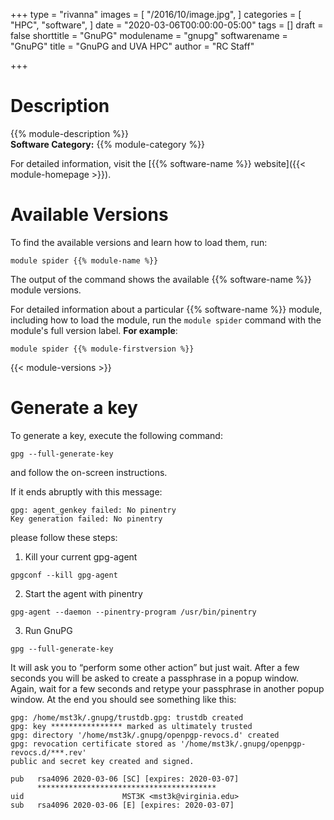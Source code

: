 +++
type = "rivanna"
images = [
  "/2016/10/image.jpg",
]
categories = [
  "HPC",
  "software",
]
date = "2020-03-06T00:00:00-05:00"
tags = []
draft = false
shorttitle = "GnuPG"
modulename = "gnupg"
softwarename = "GnuPG"
title = "GnuPG and UVA HPC"
author = "RC Staff"

+++

# Description
{{% module-description %}}
<br>
**Software Category:** {{% module-category %}}

For detailed information, visit the [{{% software-name %}} website]({{< module-homepage >}}).

# Available Versions
To find the available versions and learn how to load them, run:
```
module spider {{% module-name %}}
```

The output of the command shows the available {{% software-name %}} module versions.

For detailed information about a particular {{% software-name %}} module, including how to load the module, run the `module spider` command with the module's full version label. __For example__:
```
module spider {{% module-firstversion %}}
```

{{< module-versions >}}

# Generate a key
To generate a key, execute the following command:
```
gpg --full-generate-key
```
and follow the on-screen instructions.

If it ends abruptly with this message:
```
gpg: agent_genkey failed: No pinentry
Key generation failed: No pinentry
```
please follow these steps:

1. Kill your current gpg-agent
```
gpgconf --kill gpg-agent
```
2. Start the agent with pinentry
```
gpg-agent --daemon --pinentry-program /usr/bin/pinentry
```
3. Run GnuPG
```
gpg --full-generate-key
```
It will ask you to “perform some other action” but just wait. After a few seconds you will be asked to create a passphrase in a popup window. Again, wait for a few seconds and retype your passphrase in another popup window. At the end you should see something like this:
```
gpg: /home/mst3k/.gnupg/trustdb.gpg: trustdb created
gpg: key **************** marked as ultimately trusted
gpg: directory '/home/mst3k/.gnupg/openpgp-revocs.d' created
gpg: revocation certificate stored as '/home/mst3k/.gnupg/openpgp-revocs.d/***.rev'
public and secret key created and signed.

pub   rsa4096 2020-03-06 [SC] [expires: 2020-03-07]
      ****************************************
uid                      MST3K <mst3k@virginia.edu>
sub   rsa4096 2020-03-06 [E] [expires: 2020-03-07]
```
